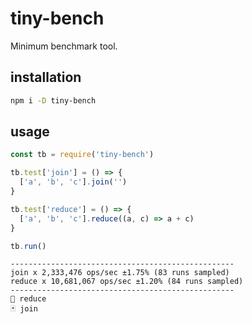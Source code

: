 # tiny-bench
Minimum benchmark tool.

## installation

```sh
npm i -D tiny-bench
```

## usage

```js
const tb = require('tiny-bench')

tb.test['join'] = () => {
  ['a', 'b', 'c'].join('')
}

tb.test['reduce'] = () => {
  ['a', 'b', 'c'].reduce((a, c) => a + c)
}

tb.run()
```

```
--------------------------------------------------
join x 2,333,476 ops/sec ±1.75% (83 runs sampled)
reduce x 10,681,067 ops/sec ±1.20% (84 runs sampled)
--------------------------------------------------
👑 reduce
🃏 join
```
